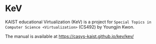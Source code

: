# KeV
KAIST educational Virtualization (KeV) is a project for `Special Topics in Computer Science <Virtualization>` (CS492) by Youngjin Kwon.

The manual is available at https://casys-kaist.github.io/kev/kev/

